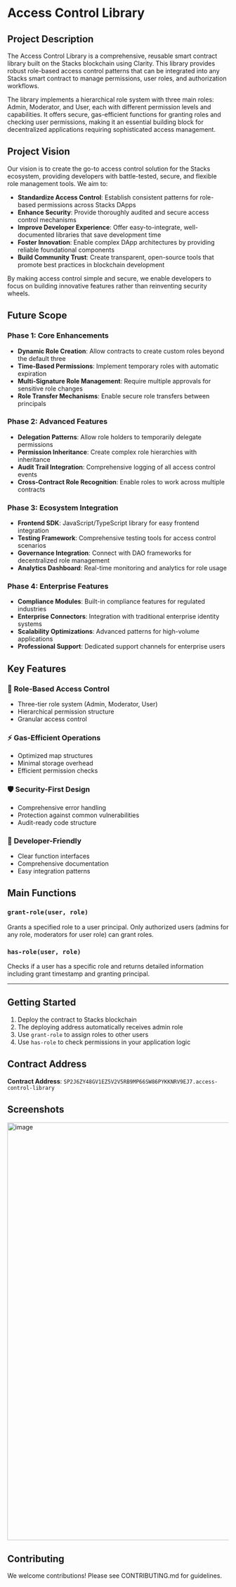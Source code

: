 # Access Control Library

## Project Description

The Access Control Library is a comprehensive, reusable smart contract library built on the Stacks blockchain using Clarity. This library provides robust role-based access control patterns that can be integrated into any Stacks smart contract to manage permissions, user roles, and authorization workflows.

The library implements a hierarchical role system with three main roles: Admin, Moderator, and User, each with different permission levels and capabilities. It offers secure, gas-efficient functions for granting roles and checking user permissions, making it an essential building block for decentralized applications requiring sophisticated access management.

## Project Vision

Our vision is to create the go-to access control solution for the Stacks ecosystem, providing developers with battle-tested, secure, and flexible role management tools. We aim to:

- **Standardize Access Control**: Establish consistent patterns for role-based permissions across Stacks DApps
- **Enhance Security**: Provide thoroughly audited and secure access control mechanisms
- **Improve Developer Experience**: Offer easy-to-integrate, well-documented libraries that save development time
- **Foster Innovation**: Enable complex DApp architectures by providing reliable foundational components
- **Build Community Trust**: Create transparent, open-source tools that promote best practices in blockchain development

By making access control simple and secure, we enable developers to focus on building innovative features rather than reinventing security wheels.

## Future Scope

### Phase 1: Core Enhancements
- **Dynamic Role Creation**: Allow contracts to create custom roles beyond the default three
- **Time-Based Permissions**: Implement temporary roles with automatic expiration
- **Multi-Signature Role Management**: Require multiple approvals for sensitive role changes
- **Role Transfer Mechanisms**: Enable secure role transfers between principals

### Phase 2: Advanced Features
- **Delegation Patterns**: Allow role holders to temporarily delegate permissions
- **Permission Inheritance**: Create complex role hierarchies with inheritance
- **Audit Trail Integration**: Comprehensive logging of all access control events
- **Cross-Contract Role Recognition**: Enable roles to work across multiple contracts

### Phase 3: Ecosystem Integration
- **Frontend SDK**: JavaScript/TypeScript library for easy frontend integration
- **Testing Framework**: Comprehensive testing tools for access control scenarios
- **Governance Integration**: Connect with DAO frameworks for decentralized role management
- **Analytics Dashboard**: Real-time monitoring and analytics for role usage

### Phase 4: Enterprise Features
- **Compliance Modules**: Built-in compliance features for regulated industries
- **Enterprise Connectors**: Integration with traditional enterprise identity systems
- **Scalability Optimizations**: Advanced patterns for high-volume applications
- **Professional Support**: Dedicated support channels for enterprise users

## Key Features

### 🔐 **Role-Based Access Control**
- Three-tier role system (Admin, Moderator, User)
- Hierarchical permission structure
- Granular access control

### ⚡ **Gas-Efficient Operations**
- Optimized map structures
- Minimal storage overhead
- Efficient permission checks

### 🛡️ **Security-First Design**
- Comprehensive error handling
- Protection against common vulnerabilities
- Audit-ready code structure

### 🔧 **Developer-Friendly**
- Clear function interfaces
- Comprehensive documentation
- Easy integration patterns

## Main Functions

### `grant-role(user, role)`
Grants a specified role to a user principal. Only authorized users (admins for any role, moderators for user role) can grant roles.

### `has-role(user, role)`
Checks if a user has a specific role and returns detailed information including grant timestamp and granting principal.

---

## Getting Started

1. Deploy the contract to Stacks blockchain
2. The deploying address automatically receives admin role
3. Use `grant-role` to assign roles to other users
4. Use `has-role` to check permissions in your application logic

## Contract Address

**Contract Address**: `SP2J6ZY48GV1EZ5V2V5RB9MP66SW86PYKKNRV9EJ7.access-control-library`

## Screenshots

<img width="1902" height="948" alt="image" src="https://github.com/user-attachments/assets/0406082d-9301-4ee1-b6bc-1893ea49c23e" />


## Contributing

We welcome contributions! Please see CONTRIBUTING.md for guidelines.

